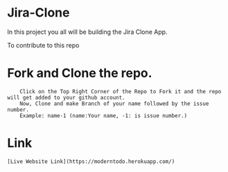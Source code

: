 # Jira-Clone
In this project you all will be building the Jira Clone App.


To contribute to this repo 
# Fork and Clone the repo.
``` 
    Click on the Top Right Corner of the Repo to Fork it and the repo will get added to your github account.
    Now, Clone and make Branch of your name followed by the issue number.
    Example: name-1 (name:Your name, -1: is issue number.) 
```

# Link
    [Live Website Link](https://moderntodo.herokuapp.com/)
